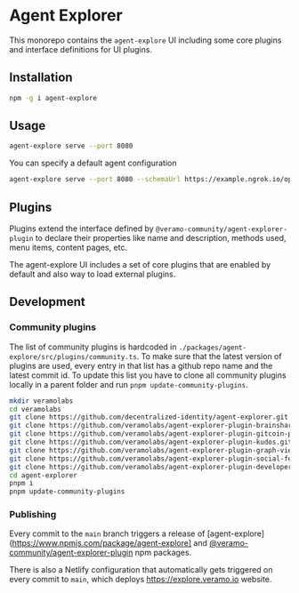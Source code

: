 # Agent Explorer

This monorepo contains the `agent-explore` UI including some core plugins and interface definitions for UI plugins.

## Installation

```bash
npm -g i agent-explore
```

## Usage

```bash
agent-explore serve --port 8080
```

You can specify a default agent configuration

```bash
agent-explore serve --port 8080 --schemaUrl https://example.ngrok.io/open-api.json --apiKey test123 --name Agent
```

## Plugins

Plugins extend the interface defined by `@veramo-community/agent-explorer-plugin` to declare their properties like
name and description, methods used, menu items, content pages, etc.

The agent-explore UI includes a set of core plugins that are enabled by default and also way to load external plugins.

## Development

### Community plugins

The list of community plugins is hardcoded in `./packages/agent-explore/src/plugins/community.ts`. To make sure that the latest version of plugins are used, every entry in that list has a github repo name and the latest commit id. To update this list you have to clone all community plugins locally in a parent folder and run `pnpm update-community-plugins`.

```bash
mkdir veramolabs
cd veramolabs
git clone https://github.com/decentralized-identity/agent-explorer.git
git clone https://github.com/veramolabs/agent-explorer-plugin-brainshare.git
git clone https://github.com/veramolabs/agent-explorer-plugin-gitcoin-passport.git
git clone https://github.com/veramolabs/agent-explorer-plugin-kudos.git
git clone https://github.com/veramolabs/agent-explorer-plugin-graph-view.git
git clone https://github.com/veramolabs/agent-explorer-plugin-social-feed.git
git clone https://github.com/veramolabs/agent-explorer-plugin-developer-tools.git
cd agent-explorer
pnpm i
pnpm update-community-plugins
```

### Publishing

Every commit to the `main` branch triggers a release of [agent-explore](https://www.npmjs.com/package/agent-explore] and [@veramo-community/agent-explorer-plugin](https://www.npmjs.com/package/@veramo-community/agent-explorer-plugin) npm packages. 

There is also a Netlify configuration that automatically gets triggered on every commit to `main`, which deploys https://explore.veramo.io website.

